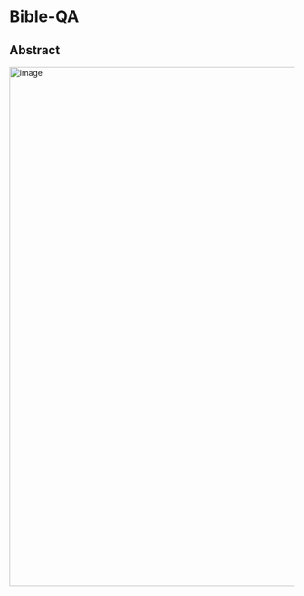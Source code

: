 # Bible-QA

## Abstract
<img width="919" alt="image" src="https://user-images.githubusercontent.com/73162197/185844960-12da6174-e834-4b45-8e1d-46c37c33b1c1.png">
